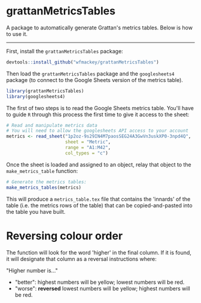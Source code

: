 # grattanMetricsTables
A package to automatically generate Grattan's metrics tables. Below is how to use it.

------

First, install the `grattanMetricsTables` package:

```r
devtools::install_github("wfmackey/grattanMetricsTables")
```

Then load the `grattanMetricsTables` package and the `googlesheets4` package (to connect to the Google Sheets version of the metrics table).

```r
library(grattanMetricsTables)
library(googlesheets4)
```

The first of two steps is to read the Google Sheets metrics table. You'll have to guide `R` through this process the first time to give it access to the sheet:

```r
# Read and manipulate metrics data
# You will need to allow the googlesheets API access to your account
metrics <- read_sheet("1p2oz-9s29IN4M7paosSEG24A3GwVn3uskXP0-3npd4Q", 
                      sheet = "Metric", 
                      range = "A1:M42",
                      col_types = "c")
```

Once the sheet is loaded and assigned to an object, relay that object to the `make_metrics_table` function:

```r
# Generate the metrics tables:
make_metrics_tables(metrics) 
```

This will produce a `metrics_table.tex` file that contains the 'innards' of the table (i.e. the metrics rows of the table) that can be copied-and-pasted into the table you have built.

# Reversing colour order
The function will look for the word 'higher' in the final column. If it is found, it will designate that column as a reversal instructions where:

"Higher number is..."
* "better": highest numbers will be yellow; lowest numbers will be red.
* "worse":  **reversed** lowest numbers will be yellow; highest numbers will be red.

